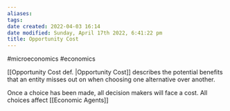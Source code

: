```yaml
---
aliases: 
tags: 
date created: 2022-04-03 16:14
date modified: Sunday, April 17th 2022, 6:41:22 pm
title: Opportunity Cost
---
```


#microeconomics #economics

[[Opportunity Cost def. |Opportunity Cost]] describes the potential benefits that an entity misses out on when choosing one alternative over another.

Once a choice has been made, all decision makers will face a cost. All choices affect [[Economic Agents]]
